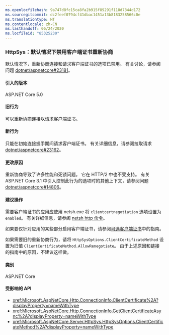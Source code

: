 ```yaml
---
ms.openlocfilehash: 9a747d8fc15ca8fa2b915f89291f118d7344d172
ms.sourcegitcommit: dc2feef0794cf41dbac1451a13b8183258566c0e
ms.translationtype: HT
ms.contentlocale: zh-CN
ms.lasthandoff: 06/24/2020
ms.locfileid: "85325230"
---
```

### <a name="httpsys-client-certificate-renegotiation-disabled-by-default"></a>HttpSys：默认情况下禁用客户端证书重新协商

默认情况下，重新协商连接和请求客户端证书的选项已禁用。 有关讨论，请参阅问题 [dotnet/aspnetcore#23181](https://github.com/dotnet/aspnetcore/issues/23181)。

#### <a name="version-introduced"></a>引入的版本

ASP.NET Core 5.0

#### <a name="old-behavior"></a>旧行为

可以重新协商连接以请求客户端证书。

#### <a name="new-behavior"></a>新行为

只能在初始连接握手期间请求客户端证书。 有关详细信息，请参阅拉取请求 [dotnet/aspnetcore#23162](https://github.com/dotnet/aspnetcore/pull/23162)。

#### <a name="reason-for-change"></a>更改原因

重新协商导致了许多性能和死锁问题。 它在 HTTP/2 中也不受支持。 有关 ASP.NET Core 3.1 中引入控制此行为的选项时的其他上下文，请参阅问题 [dotnet/aspnetcore#14806](https://github.com/dotnet/aspnetcore/issues/14806)。

#### <a name="recommended-action"></a>建议操作

需要客户端证书的应用应使用 netsh.exe 将 `clientcertnegotiation` 选项设置为 `enabled`。 有关详细信息，请参阅 [netsh http 命令](/windows-server/networking/technologies/netsh/netsh-http)。

如果要仅针对应用的某些部分启用客户端证书，请参阅[可选客户端证书](/aspnet/core/security/authentication/certauth?view=aspnetcore-3.1#optional-client-certificates)中的指南。

如果需要旧的重新协商行为，请将 `HttpSysOptions.ClientCertificateMethod` 设置为旧值 `ClientCertificateMethod.AllowRenegotiate`。 由于上述原因和链接的指南中的原因，不建议这样做。

#### <a name="category"></a>类别

ASP.NET Core

#### <a name="affected-apis"></a>受影响的 API

- <xref:Microsoft.AspNetCore.Http.ConnectionInfo.ClientCertificate%2A?displayProperty=nameWithType>
- <xref:Microsoft.AspNetCore.Http.ConnectionInfo.GetClientCertificateAsync%2A?displayProperty=nameWithType>
- <xref:Microsoft.AspNetCore.Server.HttpSys.HttpSysOptions.ClientCertificateMethod%2A?displayProperty=nameWithType>

<!--

#### Affected APIs

- `Overload:Microsoft.AspNetCore.Http.ConnectionInfo.ClientCertificate`
- `Overload:Microsoft.AspNetCore.Http.ConnectionInfo.GetClientCertificateAsync`
- `Overload:Microsoft.AspNetCore.Server.HttpSys.HttpSysOptions.ClientCertificateMethod`

-->
